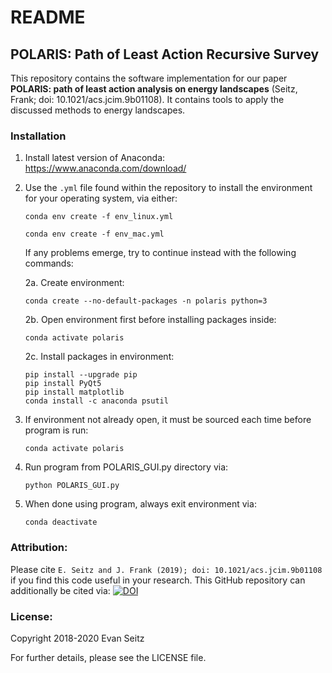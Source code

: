 # README
## POLARIS: Path of Least Action Recursive Survey

This repository contains the software implementation for our paper **POLARIS: path of least action analysis on energy landscapes** (Seitz, Frank; doi: 10.1021/acs.jcim.9b01108). It contains tools to apply the discussed methods to energy landscapes.

### Installation
1.  Install latest version of Anaconda: https://www.anaconda.com/download/

2.  Use the `.yml` file found within the repository to install the environment for your operating system, via either:
         
	    conda env create -f env_linux.yml
	    
	    conda env create -f env_mac.yml
	 
    If any problems emerge, try to continue instead with the following commands:
    
    2a.  Create environment:

	    conda create --no-default-packages -n polaris python=3
	
    2b.  Open environment first before installing packages inside:

	    conda activate polaris
	
    2c.  Install packages in environment:

	    pip install --upgrade pip
  	    pip install PyQt5
  	    pip install matplotlib
 	    conda install -c anaconda psutil

3. If environment not already open, it must be sourced each time before program is run:

	   conda activate polaris
	 
4. Run program from POLARIS_GUI.py directory via:

	   python POLARIS_GUI.py
	
5. When done using program, always exit environment via:

	   conda deactivate

### Attribution:
Please cite `E. Seitz and J. Frank (2019); doi: 10.1021/acs.jcim.9b01108` if you find this code useful in your research. This GitHub repository can additionally be cited via: [![DOI](https://zenodo.org/badge/157617482.svg)](https://zenodo.org/badge/latestdoi/157617482)


### License:
Copyright 2018-2020 Evan Seitz

For further details, please see the LICENSE file.
